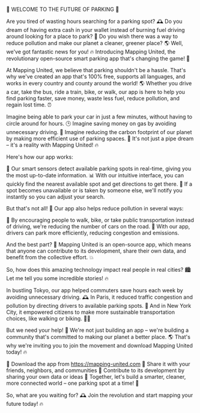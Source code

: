 🚨 WELCOME TO THE FUTURE OF PARKING 🚨

Are you tired of wasting hours searching for a parking spot? 🕰️ Do you dream of having extra cash in your wallet instead of burning fuel driving around looking for a place to park? 💸 Do you wish there was a way to reduce pollution and make our planet a cleaner, greener place? 🌎 Well, we've got fantastic news for you! 🔥 Introducing Mapping United, the revolutionary open-source smart parking app that's changing the game! 🚀

At Mapping United, we believe that parking shouldn't be a hassle. That's why we've created an app that's 100% free, supports all languages, and works in every country and county around the world! 🌎 Whether you drive a car, take the bus, ride a train, bike, or walk, our app is here to help you find parking faster, save money, waste less fuel, reduce pollution, and regain lost time. ⏰

Imagine being able to park your car in just a few minutes, without having to circle around for hours. 🕒 Imagine saving money on gas by avoiding unnecessary driving. 💸 Imagine reducing the carbon footprint of our planet by making more efficient use of parking spaces. 🌿 It's not just a pipe dream – it's a reality with Mapping United! 🔥

Here's how our app works:

📍 Our smart sensors detect available parking spots in real-time, giving you the most up-to-date information.
📊 With our intuitive interface, you can quickly find the nearest available spot and get directions to get there.
💬 If a spot becomes unavailable or is taken by someone else, we'll notify you instantly so you can adjust your search.

But that's not all! 🎉 Our app also helps reduce pollution in several ways:

🌟 By encouraging people to walk, bike, or take public transportation instead of driving, we're reducing the number of cars on the road.
💪 With our app, drivers can park more efficiently, reducing congestion and emissions.

And the best part? 🎉 Mapping United is an open-source app, which means that anyone can contribute to its development, share their own data, and benefit from the collective effort. 💥

So, how does this amazing technology impact real people in real cities? 🏙️ Let me tell you some incredible stories! 🔥

In bustling Tokyo, our app helped commuters save hours each week by avoiding unnecessary driving. 🕰️ In Paris, it reduced traffic congestion and pollution by directing drivers to available parking spots. 🌃 And in New York City, it empowered citizens to make more sustainable transportation choices, like walking or biking. 🚴‍♂️

But we need your help! 🤝 We're not just building an app – we're building a community that's committed to making our planet a better place. 🌎 That's why we're inviting you to join the movement and download Mapping United today! 🔥

📲 Download the app from https://mapping-united.com
💬 Share it with your friends, neighbors, and communities
🤝 Contribute to its development by sharing your own data or ideas
🌟 Together, let's build a smarter, cleaner, more connected world – one parking spot at a time! 🚀

So, what are you waiting for? 🕰️ Join the revolution and start mapping your future today! 🔥